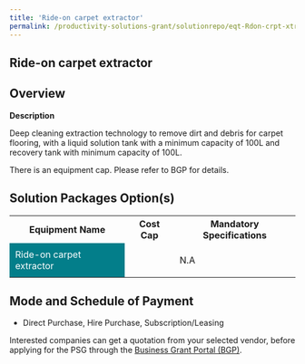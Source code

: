 ```yaml
---
title: 'Ride-on carpet extractor'
permalink: /productivity-solutions-grant/solutionrepo/eqt-Rdon-crpt-xtrctor-Envronmntl-Srvcs
---
```


## Ride-on carpet extractor

## Overview

**Description**

Deep cleaning extraction technology to remove dirt and debris for carpet flooring, with a liquid solution tank with a minimum capacity of 100L and recovery tank with minimum capacity of 100L.

There is an equipment cap. Please refer to BGP for details.

## Solution Packages Option(s)

<table>
<tr>
<th><b>Equipment Name</b></th>
<th><b>Cost Cap</b></th>
<th><b>Mandatory Specifications</b></th>
</tr>
<tr>
<td style='padding: 10px; background-color: #037E8A; color: #FFFFFF;'>Ride-on carpet extractor</td>
<td style='padding: 10px;'></td>
<td style='padding: 10px;'>N.A</td>
</tr>
</table>

## Mode and Schedule of Payment

 - Direct Purchase, Hire Purchase, Subscription/Leasing

Interested companies can get a quotation from your selected vendor, before applying for the PSG through the <a href='https://www.businessgrants.gov.sg/' target='_blank' rel='noopener'>Business Grant Portal (BGP)</a>.

<script src="/jquery/resize-tables.js"></script>
